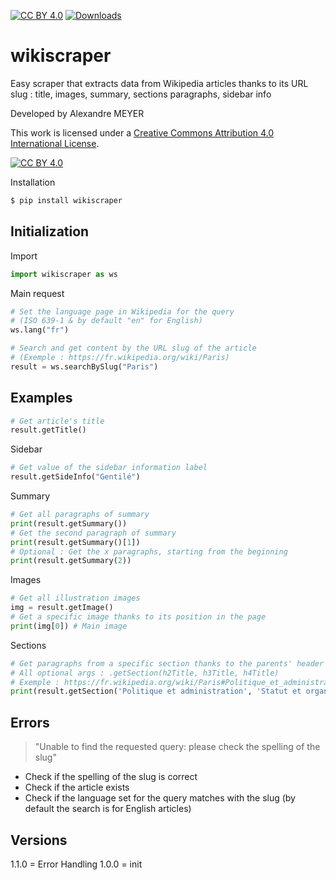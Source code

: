 [![CC BY 4.0][cc-by-shield]][cc-by]
[![Downloads](https://pepy.tech/badge/wikiscraper)](https://pepy.tech/project/wikiscraper)

# wikiscraper

Easy scraper that extracts data from Wikipedia articles thanks to its URL slug : title, images, summary, sections paragraphs, sidebar info

Developed by Alexandre MEYER

This work is licensed under a
[Creative Commons Attribution 4.0 International License][cc-by].

[![CC BY 4.0][cc-by-image]][cc-by]

[cc-by]: http://creativecommons.org/licenses/by/4.0/
[cc-by-image]: https://i.creativecommons.org/l/by/4.0/88x31.png
[cc-by-shield]: https://img.shields.io/badge/License-CC%20BY%204.0-lightgrey.svg


Installation

```python
$ pip install wikiscraper
```

## Initialization

Import
```python
import wikiscraper as ws
```

Main request
```python
# Set the language page in Wikipedia for the query
# (ISO 639-1 & by default "en" for English)
ws.lang("fr")
```

```python
# Search and get content by the URL slug of the article
# (Exemple : https://fr.wikipedia.org/wiki/Paris)
result = ws.searchBySlug("Paris")
```
## Examples

```python
# Get article's title
result.getTitle()
```

Sidebar
```python
# Get value of the sidebar information label
result.getSideInfo("Gentilé")
```

Summary
```python
# Get all paragraphs of summary
print(result.getSummary())
# Get the second paragraph of summary
print(result.getSummary()[1])
# Optional : Get the x paragraphs, starting from the beginning
print(result.getSummary(2))
```

Images
```python
# Get all illustration images
img = result.getImage()
# Get a specific image thanks to its position in the page
print(img[0]) # Main image
```

Sections
```python
# Get paragraphs from a specific section thanks to the parents' header title
# All optional args : .getSection(h2Title, h3Title, h4Title)
# Exemple : https://fr.wikipedia.org/wiki/Paris#Politique_et_administration
print(result.getSection('Politique et administration', 'Statut et organisation administrative', 'Historique')[0])
```

## Errors
> "Unable to find the requested query: please check the spelling of the slug"

* Check if the spelling of the slug is correct
* Check if the article exists
* Check if the language set for the query matches with the slug (by default the search is for English articles)

## Versions
1.1.0 = Error Handling
1.0.0 = init